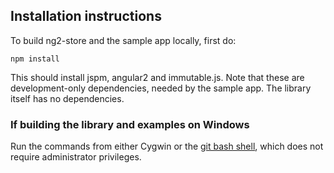 
## Installation instructions

To build ng2-store and the sample app locally, first do:

    npm install
    
This should install jspm, angular2 and immutable.js. Note that these are development-only dependencies, needed by the sample app. The library itself has no dependencies. 
 
 

### If building the library and examples on Windows

Run the commands from either Cygwin or the [git bash shell](https://git-scm.com/downloads), which does not require administrator privileges.